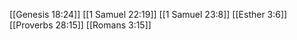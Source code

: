 [[Genesis 18:24]]
[[1 Samuel 22:19]]
[[1 Samuel 23:8]]
[[Esther 3:6]]
[[Proverbs 28:15]]
[[Romans 3:15]]
